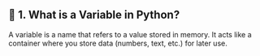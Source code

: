 ## 🔹 1. What is a Variable in Python?

A variable is a name that refers to a value stored in memory. It acts like a container where you store data (numbers, text, etc.) for later use.

